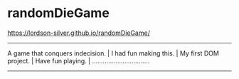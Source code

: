 # randomDieGame

https://lordson-silver.github.io/randomDieGame/

_________________________________

A game that conquers indecision. | 
I had fun making this.           |
My first DOM project.            |
Have fun playing.                |
................................ 
_________________________________
